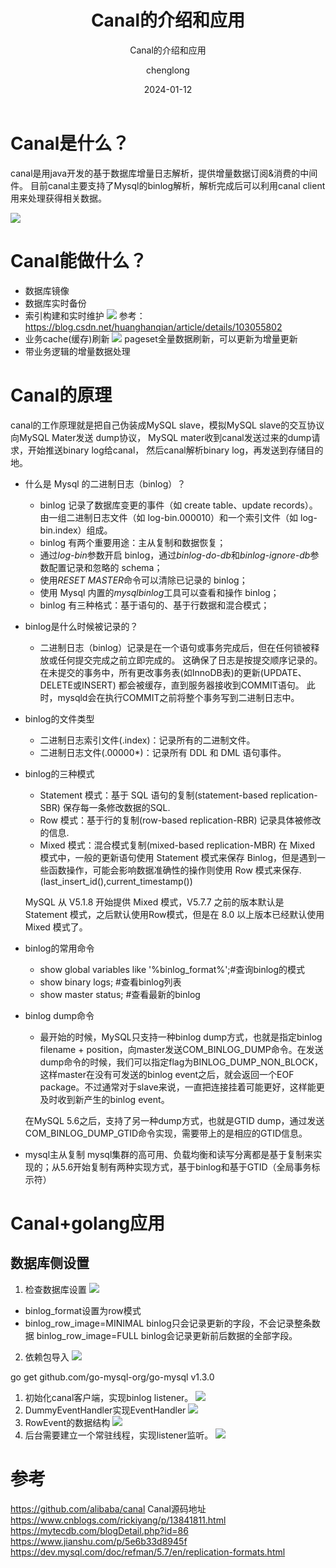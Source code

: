 ﻿---
layout:     post
title:      Canal的介绍和应用
subtitle:   Canal的介绍和应用
date:       2024-01-12
author:     chenglong
header-img: img/post-bg-ios9-web.jpg
catalog: true
tags:

- Mysql
- Go

---

# Canal是什么？

canal是用java开发的基于数据库增量日志解析，提供增量数据订阅&消费的中间件。
目前canal主要支持了Mysql的binlog解析，解析完成后可以利用canal client用来处理获得相关数据。

![](../img/Aspose.Words.8b751d17-1d38-4dd4-a39d-e3295100c70a.002.png)

# Canal能做什么？

- 数据库镜像
- 数据库实时备份
- 索引构建和实时维护
  ![](../img/Aspose.Words.8b751d17-1d38-4dd4-a39d-e3295100c70a.003.png)
  参考：<https://blog.csdn.net/huanghanqian/article/details/103055802>
- 业务cache(缓存)刷新
  ![](../img/Aspose.Words.8b751d17-1d38-4dd4-a39d-e3295100c70a.004.png)
  pageset全量数据刷新，可以更新为增量更新
- 带业务逻辑的增量数据处理

# Canal的原理

canal的工作原理就是把自己伪装成MySQL slave，模拟MySQL slave的交互协议向MySQL Mater发送 dump协议，
MySQL mater收到canal发送过来的dump请求，开始推送binary log给canal，
然后canal解析binary log，再发送到存储目的地。

- 什么是 Mysql 的二进制日志（binlog）？
    - binlog 记录了数据库变更的事件（如 create table、update records）。由一组二进制日志文件（如 log-bin.000010）和一个索引文件（如
      log-bin.index）组成。
    - binlog 有两个重要用途：主从复制和数据恢复；
    - 通过*log-bin*参数开启 binlog，通过*binlog-do-db*和*binlog-ignore-db*参数配置记录和忽略的 schema；
    - 使用*RESET MASTER*命令可以清除已记录的 binlog；
    - 使用 Mysql 内置的*mysqlbinlog*工具可以查看和操作 binlog；
    - binlog 有三种格式：基于语句的、基于行数据和混合模式；
- binlog是什么时候被记录的？
    - 二进制日志（binlog）记录是在一个语句或事务完成后，但在任何锁被释放或任何提交完成之前立即完成的。
      这确保了日志是按提交顺序记录的。在未提交的事务中，所有更改事务表(如InnoDB表)的更新(UPDATE、DELETE或INSERT)
      都会被缓存，直到服务器接收到COMMIT语句。
      此时，mysqld会在执行COMMIT之前将整个事务写到二进制日志中。
- binlog的文件类型
    - 二进制日志索引文件(.index)：记录所有的二进制文件。
    - 二进制日志文件(.00000\*)：记录所有 DDL 和 DML 语句事件。
- binlog的三种模式
    - Statement 模式：基于 SQL 语句的复制(statement-based replication-SBR)
      保存每一条修改数据的SQL.
    - Row 模式：基于行的复制(row-based replication-RBR)
      记录具体被修改的信息.
    - Mixed 模式：混合模式复制(mixed-based replication-MBR)
      在 Mixed 模式中，一般的更新语句使用 Statement 模式来保存 Binlog，但是遇到一些函数操作，可能会影响数据准确性的操作则使用
      Row 模式来保存.(last\_insert\_id(),current\_timestamp())

  MySQL 从 V5.1.8 开始提供 Mixed 模式，V5.7.7 之前的版本默认是Statement 模式，之后默认使用Row模式，但是在 8.0
  以上版本已经默认使用 Mixed 模式了。

- binlog的常用命令
  - show global variables like '%binlog\_format%';#查询binlog的模式
  - show binary logs; #查看binlog列表
  - show master status; #查看最新的binlog
- binlog dump命令
  - 最开始的时候，MySQL只支持一种binlog dump方式，也就是指定binlog filename +
  position，向master发送COM\_BINLOG\_DUMP命令。在发送dump命令的时候，我们可以指定flag为BINLOG\_DUMP\_NON\_BLOCK，这样master在没有可发送的binlog
  event之后，就会返回一个EOF package。不过通常对于slave来说，一直把连接挂着可能更好，这样能更及时收到新产生的binlog event。

  在MySQL 5.6之后，支持了另一种dump方式，也就是GTID dump，通过发送COM\_BINLOG\_DUMP\_GTID命令实现，需要带上的是相应的GTID信息。

- mysql主从复制
  mysql集群的高可用、负载均衡和读写分离都是基于复制来实现的；从5.6开始复制有两种实现方式，基于binlog和基于GTID（全局事务标示符）

# Canal+golang应用

## 数据库侧设置
 1. 检查数据库设置
 ![](../img/Aspose.Words.8b751d17-1d38-4dd4-a39d-e3295100c70a.005.png)
   - binlog\_format设置为row模式
   - binlog\_row\_image=MINIMAL binlog只会记录更新的字段，不会记录整条数据 binlog\_row\_image=FULL binlog会记录更新前后数据的全部字段。
 2. 依赖包导入
   ![](../img/Aspose.Words.8b751d17-1d38-4dd4-a39d-e3295100c70a.006.png)

   go get github.com/go-mysql-org/go-mysql v1.3.0

1. 初始化canal客户端，实现binlog listener。
   ![](../img/Aspose.Words.8b751d17-1d38-4dd4-a39d-e3295100c70a.007.png)
2. DummyEventHandler实现EventHandler
   ![](../img/Aspose.Words.8b751d17-1d38-4dd4-a39d-e3295100c70a.008.png)
3. RowEvent的数据结构
   ![](../img/Aspose.Words.8b751d17-1d38-4dd4-a39d-e3295100c70a.009.png)
4. 后台需要建立一个常驻线程，实现listener监听。
   ![](../img/Aspose.Words.8b751d17-1d38-4dd4-a39d-e3295100c70a.010.png)

# 参考

<https://github.com/alibaba/canal> Canal源码地址
<https://www.cnblogs.com/rickiyang/p/13841811.html>
<https://mytecdb.com/blogDetail.php?id=86>
<https://www.jianshu.com/p/5e6b33d8945f>
<https://dev.mysql.com/doc/refman/5.7/en/replication-formats.html>